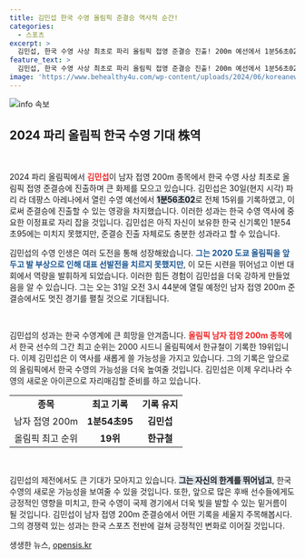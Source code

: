 ```yaml
---
title: 김민섭 한국 수영 올림픽 준결승 역사적 순간!
categories:
  - 스포츠
excerpt: >
  김민섭, 한국 수영 사상 최초로 파리 올림픽 접영 준결승 진출! 200m 예선에서 1분56초02로 기록하며 역대 최고 순위 도전. 그의 여정은 31일 오전 3시 44분에 계속된다. 클릭해 자세한 소식을 확인하세요!
feature_text: >
  김민섭, 한국 수영 사상 최초로 파리 올림픽 접영 준결승 진출! 200m 예선에서 1분56초02로 기록하며 역대 최고 순위 도전. 그의 여정은 31일 오전 3시 44분에 계속된다. 클릭해 자세한 소식을 확인하세요!
image: 'https://www.behealthy4u.com/wp-content/uploads/2024/06/koreanews.jpg'
---
```


<p><img src="https://www.behealthy4u.com/wp-content/uploads/2024/06/koreanews.jpg" alt="info 속보" /></p>

<h2 data-ke-size="size26">2024 파리 올림픽 한국 수영 기대 株역</h2>

<p data-ke-size="size16">&nbsp;</p>

<p>2024 파리 올림픽에서 <b><span style="color: #ee2323;">김민섭</span></b>이 남자 접영 200m 종목에서 한국 수영 사상 최초로 올림픽 접영 준결승에 진출하며 큰 화제를 모으고 있습니다. 김민섭은 30일(현지 시각) 파리 라 데팡스 아레나에서 열린 수영 예선에서 <b><span style="background-color: #21538527;">1분56초02</span></b>로 전체 15위를 기록하였고, 이로써 준결승에 진출할 수 있는 영광을 차지했습니다. 이러한 성과는 한국 수영 역사에 중요한 이정표로 자리 잡을 것입니다. 김민섭은 아직 자신이 보유한 한국 신기록인 1분54초95에는 미치지 못했지만, 준결승 진출 자체로도 충분한 성과라고 할 수 있습니다.</p>

<p>김민섭의 수영 인생은 여러 도전을 통해 성장해왔습니다. <b><span style="color: #1a5490;">그는 2020 도쿄 올림픽을 앞두고 발 부상으로 인해 대표 선발전을 치르지 못했지만</span></b>, 이 모든 시련을 뛰어넘고 이번 대회에서 역량을 발휘하게 되었습니다. 이러한 힘든 경험이 김민섭을 더욱 강하게 만들었음을 알 수 있습니다. 그는 오는 31일 오전 3시 44분에 열릴 예정인 남자 접영 200m 준결승에서도 멋진 경기를 펼칠 것으로 기대됩니다.</p>

<p data-ke-size="size16">&nbsp;</p>

<p>김민섭의 성과는 한국 수영계에 큰 희망을 안겨줍니다. <b><span style="color: #ee2323;">올림픽 남자 접영 200m 종목</span></b>에서 한국 선수의 그간 최고 순위는 2000 시드니 올림픽에서 한규철이 기록한 19위입니다. 이제 김민섭은 이 역사를 새롭게 쓸 가능성을 가지고 있습니다. 그의 기록은 앞으로의 올림픽에서 한국 수영의 가능성을 더욱 높여줄 것입니다. 김민섭은 이제 우리나라 수영의 새로운 아이콘으로 자리매김할 준비를 하고 있습니다. </p>

<table style="width: 100%; border-collapse: collapse;">
<tr>
<td style="text-align: center; height: 17px;"><b>종목</b></td>
<td style="text-align: center; height: 17px;"><b>최고 기록</b></td>
<td style="text-align: center; height: 17px;"><b>기록 유지</b></td>
</tr>
<tr>
<td style="text-align: center; height: 17px;">남자 접영 200m</td>
<td style="text-align: center; height: 17px;"><b>1분54초95</b></td>
<td style="text-align: center; height: 17px;"><b>김민섭</b></td>
</tr>
<tr>
<td style="text-align: center; height: 17px;">올림픽 최고 순위</td>
<td style="text-align: center; height: 17px;"><b>19위</b></td>
<td style="text-align: center; height: 17px;"><b>한규철</b></td>
</tr>
</table>

<p data-ke-size="size16">&nbsp;</p>

<p>김민섭의 제전에서도 큰 기대가 모아지고 있습니다. <b><span style="background-color: #21538527;">그는 자신의 한계를 뛰어넘고</span></b>, 한국 수영의 새로운 가능성을 보여줄 수 있을 것입니다. 또한, 앞으로 많은 후배 선수들에게도 긍정적인 영향을 미치고, 한국 수영이 국제 경기에서 더욱 빛을 발할 수 있는 밑거름이 될 것입니다. 김민섭이 남자 접영 200m 준결승에서 어떤 기록을 세울지 주목해봅시다. 그의 경쟁력 있는 성과는 한국 스포츠 전반에 걸쳐 긍정적인 변화로 이어질 것입니다.</p>
생생한 뉴스, <a href="https://opensis.kr" rel="dofollow">opensis.kr</a>


